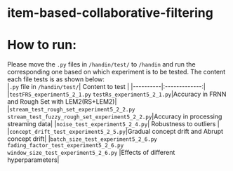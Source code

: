 # item-based-collaborative-filtering

# How to run:
Please move the `.py` files in `/handin/test/` to `/handin` and run the corresponding one based on which experiment is to be tested. The content each file tests is as shown below:
<br>
|`.py` file in `/handin/test/`|   Content to test         |
|----------|:-------------:|
|`testFRS_experiment5_2_1.py` `testRs_experiment5_2_1.py`|Accuracy in FRNN and Rough Set with LEM2(RS+LEM2)|
|`stream_test_rough_set_experiment5_2_2.py` `stream_test_fuzzy_rough_set_experiment5_2_2.py`|Accuracy in processing streaming data|
|`noise_test_experiment5_2_4.py`| Robustness to outliers |
|`concept_drift_test_experiment5_2_5.py`|Gradual concept drift and Abrupt concept drift|
|`batch_size_test_experiment5_2_6.py` `fading_factor_test_experiment5_2_6.py` `window_size_test_experiment5_2_6.py` |Effects of different hyperparameters|

